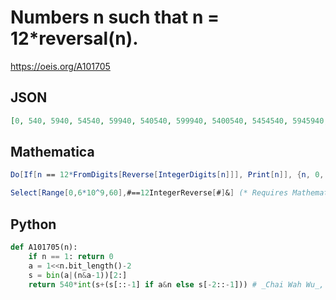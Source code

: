 # Numbers n such that n \= 12\*reversal\(n\)\.
https://oeis.org/A101705
## JSON
```JSON
[0, 540, 5940, 54540, 59940, 540540, 599940, 5400540, 5454540, 5945940, 5999940, 54000540, 54594540, 59405940, 59999940, 540000540, 540540540, 545454540, 545994540, 594005940, 594545940, 599459940, 599999940, 5400000540, 5405940540, 5454054540, 5459994540, 5940005940, 5945945940, 5994059940, 5999999940]
```
## Mathematica
```Mathematica
Do[If[n == 12*FromDigits[Reverse[IntegerDigits[n]]], Print[n]], {n, 0, 6000000000, 60}]
```
```Mathematica
Select[Range[0,6*10^9,60],#==12IntegerReverse[#]&] (* Requires Mathematica version 10 or later *) (* _Harvey P. Dale_, Apr 12 2017 *)
```
## Python
```Python
def A101705(n):
    if n == 1: return 0
    a = 1<<n.bit_length()-2
    s = bin(a|(n&a-1))[2:]
    return 540*int(s+(s[::-1] if a&n else s[-2::-1])) # _Chai Wah Wu_, Jul 23 2024
```
